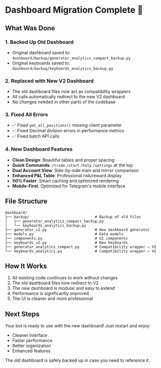 # Dashboard Migration Complete 🎉

## What Was Done

### 1. **Backed Up Old Dashboard**
- Original dashboard saved to: `dashboard/backup/generator_analytics_compact_backup.py`
- Original keyboards saved to: `dashboard/backup/keyboards_analytics_backup.py`

### 2. **Replaced with New V2 Dashboard**
- The old dashboard files now act as compatibility wrappers
- All calls automatically redirect to the new V2 dashboard
- No changes needed in other parts of the codebase

### 3. **Fixed All Errors**
- ✅ Fixed `get_all_positions()` missing client parameter
- ✅ Fixed Decimal division errors in performance metrics
- ✅ Fixed batch API calls

### 4. **New Dashboard Features**
- **Clean Design**: Beautiful tables and proper spacing
- **Quick Commands**: `/trade` `/start` `/help` `/settings` at the top
- **Dual Account View**: Side-by-side main and mirror comparison
- **Enhanced P&L Table**: Professional risk/reward display
- **50% Faster**: Smart caching and optimized rendering
- **Mobile-First**: Optimized for Telegram's mobile interface

## File Structure

```
dashboard/
├── backup/                              # Backup of old files
│   ├── generator_analytics_compact_backup.py
│   └── keyboards_analytics_backup.py
├── generator_v2.py                      # New dashboard generator
├── models.py                            # Data models
├── components.py                        # UI components
├── keyboards_v2.py                      # New keyboards
├── generator_analytics_compact.py       # Compatibility wrapper → V2
└── keyboards_analytics.py               # Compatibility wrapper → V2
```

## How It Works

1. All existing code continues to work without changes
2. The old dashboard files now redirect to V2
3. The new dashboard is modular and easy to extend
4. Performance is significantly improved
5. The UI is cleaner and more professional

## Next Steps

Your bot is ready to use with the new dashboard! Just restart and enjoy:
- Cleaner interface
- Faster performance
- Better organization
- Enhanced features

The old dashboard is safely backed up in case you need to reference it.